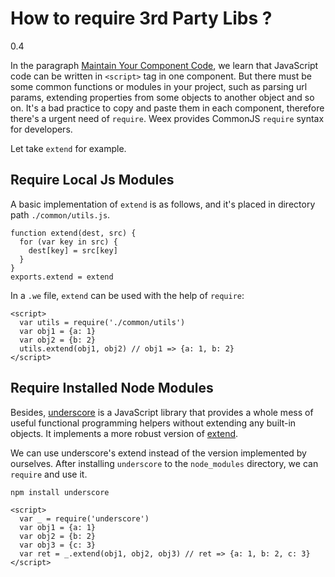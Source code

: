 # How to require 3rd Party Libs ?
<span class="weex-version">0.4</span>

In the paragraph [Maintain Your Component Code](./maintain-your-component-code.md), we learn that JavaScript code can be written in `<script>` tag in one component. But there must be some common functions or modules in your project, such as parsing url params, extending properties from some objects to another object and so on. It's a bad practice to copy and paste them in each component, therefore there's a urgent need of `require`. Weex provides CommonJS `require` syntax for developers.

Let take `extend` for example.

## Require Local Js Modules

A basic implementation of `extend` is as follows, and it's placed in directory path `./common/utils.js`.

```
function extend(dest, src) {
  for (var key in src) {
    dest[key] = src[key]
  }
}
exports.extend = extend
```

In a `.we` file, `extend` can be used with the help of `require`:

```
<script>
  var utils = require('./common/utils')
  var obj1 = {a: 1}
  var obj2 = {b: 2}
  utils.extend(obj1, obj2) // obj1 => {a: 1, b: 2}
</script>
```

## Require Installed Node Modules

Besides, [underscore](http://underscorejs.org) is a JavaScript library that provides a whole mess of useful functional programming helpers without extending any built-in objects. It implements a more robust version of [extend](http://underscorejs.org/#extend).

We can use underscore's extend instead of the version implemented by ourselves. After installing `underscore` to the `node_modules` directory, we can `require` and use it.

```
npm install underscore
```

```
<script>
  var _ = require('underscore')
  var obj1 = {a: 1}
  var obj2 = {b: 2}
  var obj3 = {c: 3}
  var ret = _.extend(obj1, obj2, obj3) // ret => {a: 1, b: 2, c: 3}
</script>
```
